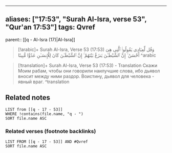 
---
aliases: ["17:53", "Surah Al-Isra, verse 53", "Qur'an 17:53"]
tags: Qvref
---

parent:: [[q - Al-Isra (17)|Al-Isra]]

> [!arabic]+ Surah Al-Isra, Verse 53 (17:53)
> <span class="quran-arabic">وَقُل لِّعِبَادِى يَقُولُوا۟ ٱلَّتِى هِىَ أَحْسَنُ ۚ إِنَّ ٱلشَّيْطَـٰنَ يَنزَغُ بَيْنَهُمْ ۚ إِنَّ ٱلشَّيْطَـٰنَ كَانَ لِلْإِنسَـٰنِ عَدُوًّا مُّبِينًا</span>
^arabic

> [!translation]+ Surah Al-Isra, Verse 53 (17:53) - Translation
> Скажи Моим рабам, чтобы они говорили наилучшие слова, ибо дьявол вносит между ними раздор. Воистину, дьявол для человека - явный враг.
^translation



## Related notes
```dataview
LIST from [[q - 17 - 53]]
WHERE !contains(file.name, "q - ")
SORT file.name ASC
```

### Related verses (footnote backlinks)
```dataview
LIST FROM [[q - 17 - 53]] AND #Qvref
SORT file.name ASC
```

